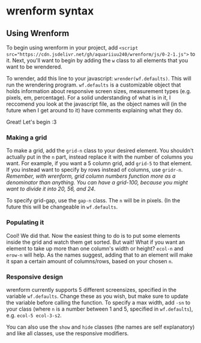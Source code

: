 # wrenform syntax

## Using Wrenform

To begin using wrenform in your project, add `<script src="https://cdn.jsdelivr.net/gh/aquariiuu240/wrenform/js/0-2-1.js">` to it. Next, you'll want to begin by adding the `w` class to all elements that you want to be wrendered. 

To wrender, add this line to your javascript: `wrender(wf.defaults)`. This will run the wrendering program. `wf.defaults` is a customizable object that holds information about responsive screen sizes, measurement types (e.g. pixels, em, percentage). For a solid understanding of what is in it, I reccomend you look at the javascript file, as the object names will (in the future when I get around to it) have comments explaining what they do.

Great! Let's begin :3

### Making a grid

To make a grid, add the `grid-n` class to your desired element. You shouldn't actually put in the `n` part, instead replace it with the number of columns you want. For example, if you want a 5 column grid, add `grid-5` to that element. If you instead want to specify by rows instead of columns, use `gridr-n`. *Remember, with wrenform, grid column numbers function more as a denominator than anything. You can have a grid-100, because you might want to divide it into 20, 56, and 24*.

To specify grid-gap, use the `gap-n` class. The `n` will be in pixels. (In the future this will be changeable in `wf.defaults`. 

### Populating it

Cool! We did that. Now the easiest thing to do is to put some elements inside the grid and watch them get sorted. But wait! What if you want an element to take up more than one column's width or height? `ecol-n` and `erow-n` will help. As the names suggest, adding that to an element will make it span a certain amount of columns/rows, based on your chosen `n`. 

### Responsive design

wrenform currently supports 5 different screensizes, specified in the variable `wf.defaults`. Change these as you wish, but make sure to update the variable before calling the function. To specify a max width, add `-sn` to your class (where `n` is a number between 1 and 5, specified in `wf.defaults`), e.g. `ecol-5 ecol-3-s2`. 

You can also use the `show` and `hide` classes (the names are self explanatory) and like all classes, use the responsive modifiers.

